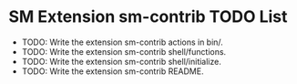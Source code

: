 # SM Extension sm-contrib TODO List

* TODO: Write the extension sm-contrib actions in bin/.
* TODO: Write the extension sm-contrib shell/functions.
* TODO: Write the extension sm-contrib shell/initialize.
* TODO: Write the extension sm-contrib README.
